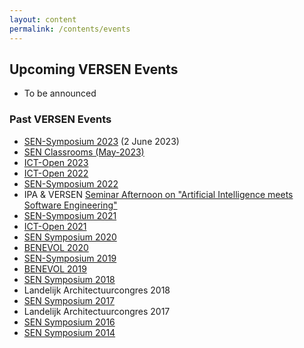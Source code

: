 ```yaml
---
layout: content
permalink: /contents/events
---
```



## Upcoming VERSEN Events

* To be announced

### Past VERSEN Events

*   [SEN-Symposium 2023](https://www.sen-symposium.nl/) (2 June 2023)
*   [SEN Classrooms (May-2023)](https://forms.office.com/e/pp4PqpdHfc)
*   [ICT-Open 2023](https://www.ictopen.nl/)
*   [ICT-Open 2022](https://www.ictopen.nl/)
*   [SEN-Symposium 2022](https://www.sen-symposium.nl/history/2022/program)
*   IPA & VERSEN [Seminar Afternoon on "Artificial Intelligence meets Software Engineering"](https://ipa.win.tue.nl/?event=joint-ipa-versen-seminar-afternoon-on-artificial-intelligence-meets-software-engineering)
*   [SEN-Symposium 2021](http://www.sen-symposium.nl/history/2021/program/)
*   [ICT-Open 2021](https://www.ictopen.nl/)
*   [SEN Symposium 2020](http://www.sen-symposium.nl/history/2020/program)
*   [BENEVOL 2020](https://benevol2020.github.io/)
*   [SEN-Symposium 2019](http://www.sen-symposium.nl/history/2019/program)
*   [BENEVOL 2019](http://soft.vub.ac.be/benevol2019/)
*   [SEN Symposium 2018](http://www.sen-symposium.nl/history/2018/program)
*   Landelijk Architectuurcongres 2018
*   [SEN Symposium 2017](http://www.sen-symposium.nl/history/2017/program/)
*   Landelijk Architectuurcongres 2017
*   [SEN Symposium 2016](http://www.sen-symposium.nl/history/2016/program)
*   [SEN Symposium 2014](http://www.sen-symposium.nl/history/2014/program)
